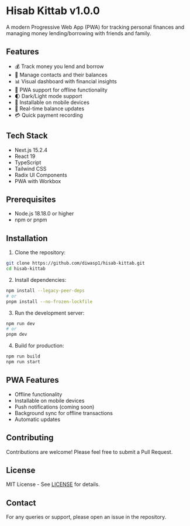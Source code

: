 # Hisab Kittab v1.0.0

A modern Progressive Web App (PWA) for tracking personal finances and managing money lending/borrowing with friends and family.

## Features

- 💰 Track money you lend and borrow
- 👥 Manage contacts and their balances
- 📊 Visual dashboard with financial insights
- 📱 PWA support for offline functionality
- 🌓 Dark/Light mode support
- 📲 Installable on mobile devices
- 🔄 Real-time balance updates
- 💳 Quick payment recording

## Tech Stack

- Next.js 15.2.4
- React 19
- TypeScript
- Tailwind CSS
- Radix UI Components
- PWA with Workbox

## Prerequisites

- Node.js 18.18.0 or higher
- npm or pnpm

## Installation

1. Clone the repository:
```bash
git clone https://github.com/diwasp1/hisab-kittab.git
cd hisab-kittab
```

2. Install dependencies:
```bash
npm install --legacy-peer-deps
# or
pnpm install --no-frozen-lockfile
```

3. Run the development server:
```bash
npm run dev
# or
pnpm dev
```

4. Build for production:
```bash
npm run build
npm run start
```

## PWA Features

- Offline functionality
- Installable on mobile devices
- Push notifications (coming soon)
- Background sync for offline transactions
- Automatic updates

## Contributing

Contributions are welcome! Please feel free to submit a Pull Request.

## License

MIT License - See [LICENSE](LICENSE) for details.

## Contact

For any queries or support, please open an issue in the repository.